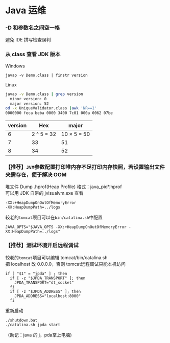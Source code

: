 # Java 运维

### -D 和参数名之间空一格

避免 IDE 拼写检查误判

### 从 class 查看 JDK 版本

Windows
```batch
javap -v Demo.class | finstr version
```

Linux
```sh
javap -v Demo.class | grep version
  minor version: 0
  major version: 52
od -x UniqueValidator.class |awk 'NR==1'
0000000 feca beba 0000 3400 7c01 000a 0062 07be
```

| version | Hex        | major       |
| ------- | ---------- | ----------- |
| 6       | 2 ^ 5 = 32 | 10 × 5 = 50 |
| 7       | 33         | 51          |
| 8       | 34         | 52          |


### 【推荐】`JVM`参数配置打印堆内存不足打印内存快照，若设置输出文件夹需存在，便于解决 OOM
堆文件 Dump .hprof(Heap Profile) 格式：java_pid*.hprof\
可以用 JDK 自带的 jvisualvm.exe 查看
```
-XX:+HeapDumpOnOutOfMemoryError
-XX:HeapDumpPath=../logs
```
较老的`tomcat`项目可以在`bin/catalina.sh`中配置
```shell
JAVA_OPTS="$JAVA_OPTS -XX:+HeapDumpOnOutOfMemoryError -XX:HeapDumpPath=../logs"
```


### 【推荐】测试环境开启远程调试

较老的`tomcat`项目可以编辑 tomcat/bin/catalina.sh\
把 localhost 改 0.0.0.0，否则 tomcat远程调试只能本机访问
```
if [ "$1" = "jpda" ] ; then
  if [ -z "$JPDA_TRANSPORT" ]; then
    JPDA_TRANSPORT="dt_socket"
  fi
  if [ -z "$JPDA_ADDRESS" ]; then
    JPDA_ADDRESS="localhost:8000"
  fi
```
重新启动
```
./shutdown.bat
./catalina.sh jpda start
```
（助记：java 的 j，pda掌上电脑)